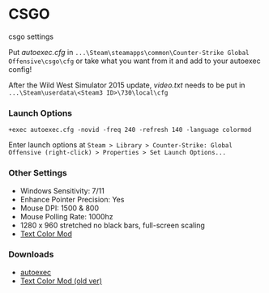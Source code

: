 # CSGO
csgo settings


Put *autoexec.cfg* in `...\Steam\steamapps\common\Counter-Strike Global Offensive\csgo\cfg` or take what you want from it and add to your autoexec config! 

After the Wild West Simulator 2015 update, *video.txt* needs to be put in `...\Steam\userdata\<Steam3 ID>\730\local\cfg`

### Launch Options

	+exec autoexec.cfg -novid -freq 240 -refresh 140 -language colormod

Enter launch options at `Steam > Library > Counter-Strike: Global Offensive (right-click) > Properties > Set Launch Options...`

### Other Settings
+ Windows Sensitivity: 7/11  
+ Enhance Pointer Precision: Yes  
+ Mouse DPI: 1500 & 800  
+ Mouse Polling Rate: 1000hz
+ 1280 x 960 stretched no black bars, full-screen scaling  
+ [Text Color Mod](https://gamebanana.com/mods/38438)


### Downloads

+ [autoexec](https://gamebanana.com/mods/38438)
+ [Text Color Mod (old ver)](https://gamebanana.com/mods/38438)